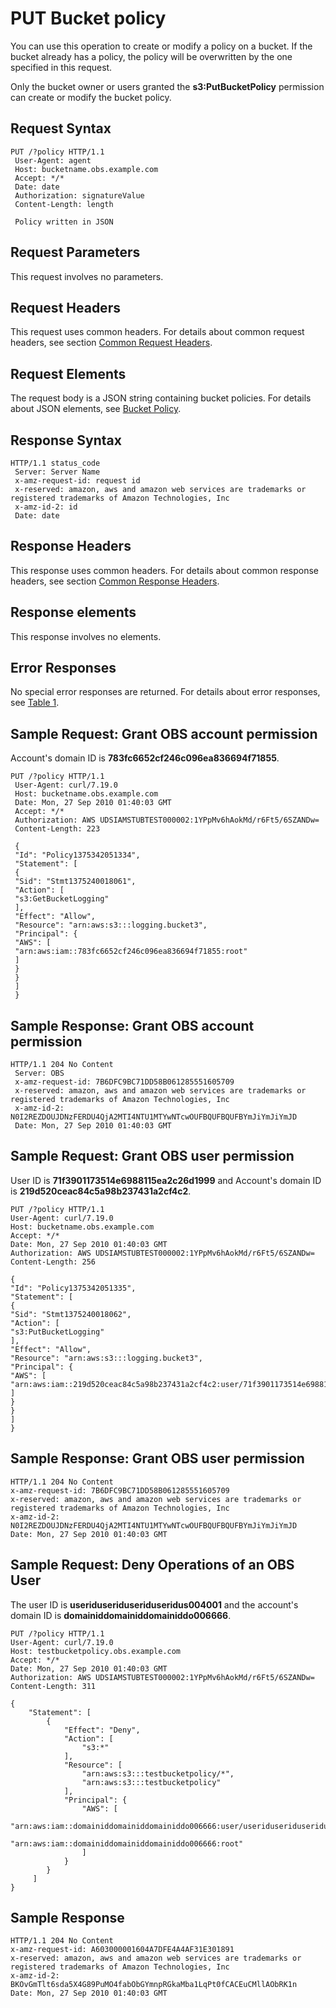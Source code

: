 # PUT Bucket policy<a name="EN-US_TOPIC_0125560316"></a>

You can use this operation to create or modify a policy on a bucket. If the bucket already has a policy, the policy will be overwritten by the one specified in this request.

Only the bucket owner or users granted the  **s3:PutBucketPolicy**  permission can create or modify the bucket policy.

## Request Syntax<a name="section17192404"></a>

```
PUT /?policy HTTP/1.1 
 User-Agent: agent
 Host: bucketname.obs.example.com
 Accept: */*
 Date: date 
 Authorization: signatureValue
 Content-Length: length 

 Policy written in JSON
```

## Request Parameters<a name="section20513908"></a>

This request involves no parameters.

## Request Headers<a name="section50407447"></a>

This request uses common headers. For details about common request headers, see section  [Common Request Headers](common-request-headers.md).

## Request Elements<a name="section51013847"></a>

The request body is a JSON string containing bucket policies. For details about JSON elements, see  [Bucket Policy](bucket-policy.md).

## Response Syntax<a name="section15687104"></a>

```
HTTP/1.1 status_code 
 Server: Server Name 
 x-amz-request-id: request id 
 x-reserved: amazon, aws and amazon web services are trademarks or registered trademarks of Amazon Technologies, Inc 
 x-amz-id-2: id 
 Date: date 
```

## Response Headers<a name="section6966214"></a>

This response uses common headers. For details about common response headers, see section  [Common Response Headers](common-response-headers.md).

## Response elements<a name="section62695926"></a>

This response involves no elements.

## Error Responses<a name="section27392427"></a>

No special error responses are returned. For details about error responses, see  [Table 1](error-codes.md#table30733758).

## Sample Request: Grant OBS account permission<a name="section48331085"></a>

Account's domain ID is  **783fc6652cf246c096ea836694f71855**.

```
PUT /?policy HTTP/1.1 
 User-Agent: curl/7.19.0
 Host: bucketname.obs.example.com 
 Date: Mon, 27 Sep 2010 01:40:03 GMT 
 Accept: */* 
 Authorization: AWS UDSIAMSTUBTEST000002:1YPpMv6hAokMd/r6Ft5/6SZANDw=
 Content-Length: 223

 { 
 "Id": "Policy1375342051334", 
 "Statement": [ 
 { 
 "Sid": "Stmt1375240018061", 
 "Action": [ 
 "s3:GetBucketLogging" 
 ], 
 "Effect": "Allow", 
 "Resource": "arn:aws:s3:::logging.bucket3", 
 "Principal": { 
 "AWS": [ 
 "arn:aws:iam::783fc6652cf246c096ea836694f71855:root" 
 ] 
 } 
 } 
 ] 
 }
```

## Sample Response: Grant OBS account permission<a name="section32326581"></a>

```
HTTP/1.1 204 No Content 
 Server: OBS 
 x-amz-request-id: 7B6DFC9BC71DD58B061285551605709 
 x-reserved: amazon, aws and amazon web services are trademarks or registered trademarks of Amazon Technologies, Inc 
 x-amz-id-2: N0I2REZDOUJDNzFERDU4QjA2MTI4NTU1MTYwNTcwOUFBQUFBQUFBYmJiYmJiYmJD 
 Date: Mon, 27 Sep 2010 01:40:03 GMT 
```

## Sample Request: Grant OBS user permission<a name="section26981558165327"></a>

User ID is  **71f3901173514e6988115ea2c26d1999** and Account's domain ID is **219d520ceac84c5a98b237431a2cf4c2**.

```
PUT /?policy HTTP/1.1
User-Agent: curl/7.19.0
Host: bucketname.obs.example.com
Accept: */*
Date: Mon, 27 Sep 2010 01:40:03 GMT 
Authorization: AWS UDSIAMSTUBTEST000002:1YPpMv6hAokMd/r6Ft5/6SZANDw=
Content-Length: 256

{
"Id": "Policy1375342051335",
"Statement": [
{
"Sid": "Stmt1375240018062",
"Action": [
"s3:PutBucketLogging"
],
"Effect": "Allow",
"Resource": "arn:aws:s3:::logging.bucket3",
"Principal": {
"AWS": [
"arn:aws:iam::219d520ceac84c5a98b237431a2cf4c2:user/71f3901173514e6988115ea2c26d1999"
]
}
}
]
}
```

## Sample Response: Grant OBS user permission<a name="section8966703165327"></a>

```
HTTP/1.1 204 No Content
x-amz-request-id: 7B6DFC9BC71DD58B061285551605709
x-reserved: amazon, aws and amazon web services are trademarks or registered trademarks of Amazon Technologies, Inc
x-amz-id-2: N0I2REZDOUJDNzFERDU4QjA2MTI4NTU1MTYwNTcwOUFBQUFBQUFBYmJiYmJiYmJD
Date: Mon, 27 Sep 2010 01:40:03 GMT
```

## Sample Request: Deny Operations of an OBS User<a name="section18012296430"></a>

The user ID is  **useriduseriduseriduseridus004001** and the account's domain ID is **domainiddomainiddomainiddo006666**.

```
PUT /?policy HTTP/1.1 
User-Agent: curl/7.19.0
Host: testbucketpolicy.obs.example.com
Accept: */* 
Date: Mon, 27 Sep 2010 01:40:03 GMT
Authorization: AWS UDSIAMSTUBTEST000002:1YPpMv6hAokMd/r6Ft5/6SZANDw=
Content-Length: 311 
 
{
    "Statement": [
        {
            "Effect": "Deny", 
            "Action": [
                "s3:*"
            ], 
            "Resource": [
                "arn:aws:s3:::testbucketpolicy/*", 
                "arn:aws:s3:::testbucketpolicy"
            ], 
            "Principal": {
                "AWS": [
                    "arn:aws:iam::domainiddomainiddomainiddo006666:user/useriduseriduseriduseridus004001", 
                    "arn:aws:iam::domainiddomainiddomainiddo006666:root"
                ]
            }
        }
     ]
}
```

## Sample Response<a name="section582262994311"></a>

```
HTTP/1.1 204 No Content 
x-amz-request-id: A603000001604A7DFE4A4AF31E301891
x-reserved: amazon, aws and amazon web services are trademarks or registered trademarks of Amazon Technologies, Inc 
x-amz-id-2: BKOvGmTlt6sda5X4G89PuMO4fabObGYmnpRGkaMba1LqPt0fCACEuCMllAObRK1n
Date: Mon, 27 Sep 2010 01:40:03 GMT 
```

